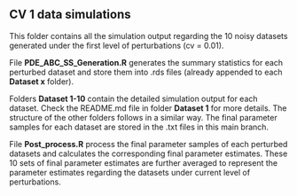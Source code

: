 ## CV 1 data simulations ##
This folder contains all the simulation output regarding the 10 noisy datasets generated under the first level of perturbations (cv = 0.01).

File **PDE_ABC_SS_Generation.R** generates the summary statistics for each perturbed dataset and store them into .rds files (already appended to each **Dataset x** folder). 

Folders **Dataset 1-10** contain the detailed simulation output for each dataset. Check the README.md file in folder **Dataset 1** for more details. The structure of the other folders follows in a similar way. 
The final parameter samples for each dataset are stored in the .txt files in this main branch. 

File **Post_process.R** process the final parameter samples of each perturbed datasets and calculates the corresponding final parameter estimates. These 10 sets of final parameter estimates are further averaged to represent the parameter estimates regarding the datasets under current level of perturbations. 
